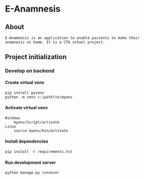 # E-Anamnesis 
## About 
    E-Anamnesis is an application to enable pacients to make their anamnesis at home. It is a CTU school project.

## Project initialization

### Develop on backend
#### Create virtual venv
    pip install pyvenv
    python -m venv c:\path\to\myenv
    
#### Activate virtual venv
    Windows
        myenv/Script/activate
    Linux
        source myenv/bin/activate
        
#### Install dependencies
    pip install -r requirements.txt
    
#### Run development server
    python manage.py runsever
    
    
